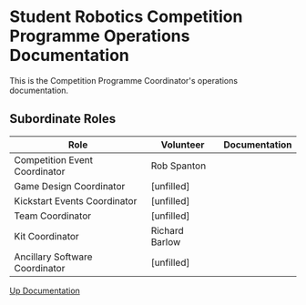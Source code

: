 # Student Robotics Competition Programme Operations Documentation

This is the Competition Programme Coordinator's operations
documentation.

## Subordinate Roles

Role | Volunteer | Documentation
-----|-----------|--------------
Competition Event Coordinator | Rob Spanton
Game Design Coordinator | [unfilled]
Kickstart Events Coordinator | [unfilled]
Team Coordinator | [unfilled]
Kit Coordinator | Richard Barlow
Ancillary Software Coordinator | [unfilled]


[Up Documentation](https://bitbucket.org/srobo/ops-manual/wiki/Home)
